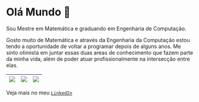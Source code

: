 # Olá Mundo 👋 

Sou Mestre em Matemática e graduando em Engenharia de Computação.

Gosto muito de Matemática e através da Engenharia da Computação estou tendo a oportunidade de voltar a programar depois de alguns anos. Me sinto otimista em juntar essas duas areas de conhecimento que fazem parte da minha vida, além de poder atuar profissionalmente na intersecção entre elas.

|![](https://github-profile-summary-cards.vercel.app/api/cards/stats?username=Matheus256&theme=github_dark)|![](https://github-profile-summary-cards.vercel.app/api/cards/repos-per-language?username=Matheus256&theme=github_dark)|![](https://github-profile-summary-cards.vercel.app/api/cards/most-commit-language?username=Matheus256&theme=github_dark)|
|-----|------|------|

Veja mais no meu [`LinkedIn`](https://www.linkedin.com/in/matheus-nascimento-215383347)
